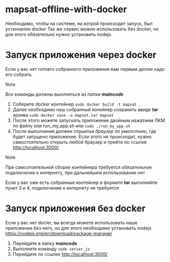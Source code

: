 # mapsat-offline-with-docker
Необходимо, чтобы на системе, на котрой происходит запуск, был установлен docker 
Так же сервис можно использовать без docker, но для этого обязательно нужно установить nodejs
# Запуск приложения через docker
Если у вас нет готовго собранного приложения вам первым делом надо его собрать
> [!NOTE]
>*Все команды должны выолняться из папки **maincode***
1. Соберите docker контейнер
`sudo docker build -t mapsat .`
2. Далее необходимо наш собранный конейнер сохранить ввиде **tar** архива
`sudo docker save -o mapsat.tar mapsat`
3. После этого можете запускать приложение двойным нажатием ЛКМ по файлу или run_my_app.sh или `sudo ./run_my_app.sh`
4. После выполнения должен отрыитья *браузер по умолспнию*, где будет запущено приложение. Если этого не происходит, нужно самостоятельно открыть любой браузер и прейти по ссылке <http://localhost:3000/>
> [!NOTE]
> При самсотоятельной сборке контейнера требуется обязательное подключение к интернету, при дальнейшем использовании нет

Если у вас уже есть собранные контейнер в формате **tar** выполняйте пункт 3 и 4, подключение к интернету не требуется
# Запуск приложения без docker
Если у вас нет docler, вы всегда можете использовать наше приложенеи без него, но для этого необходимо установить nodejs <https://nodejs.org/en/download/package-manager>
1. Перейдите в папку **maincode**
2. Выполните команду `node server.js`
3. Перейдите по ссылке <http://localhost:3000/>

